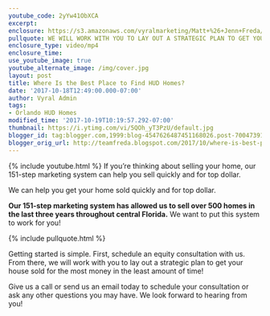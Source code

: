 ```yaml
---
youtube_code: 2yYw41ObXCA
excerpt:
enclosure: https://s3.amazonaws.com/vyralmarketing/Matt+%26+Jenn+Freda/Video/2017/September/Orlando+Real+Estate+Agent-+Put+Our+Home-Selling+Success+to+Work+for+You.mp4
pullquote: WE WILL WORK WITH YOU TO LAY OUT A STRATEGIC PLAN TO GET YOUR HOUSE SOLD.
enclosure_type: video/mp4
enclosure_time:
use_youtube_image: true
youtube_alternate_image: /img/cover.jpg
layout: post
title: Where Is the Best Place to Find HUD Homes?
date: '2017-10-18T12:49:00.000-07:00'
author: Vyral Admin
tags:
- Orlando HUD Homes
modified_time: '2017-10-19T10:19:57.292-07:00'
thumbnail: https://i.ytimg.com/vi/5QOh_yT3PzU/default.jpg
blogger_id: tag:blogger.com,1999:blog-4547626487451168026.post-7004739144076267445
blogger_orig_url: http://teamfreda.blogspot.com/2017/10/where-is-best-place-to-find-hud-homes.html
---
```

{% include youtube.html %}
If you’re thinking about selling your home, our 151-step marketing system can help you sell quickly and for top dollar.

We can help you get your home sold quickly and for top dollar.

**Our 151-step marketing system has allowed us to sell over 500 homes in the last three years throughout central Florida.** We want to put this system to work for you!

{% include pullquote.html %}

Getting started is simple. First, schedule an equity consultation with us. From there, we will work with you to lay out a strategic plan to get your house sold for the most money in the least amount of time!

Give us a call or send us an email today to schedule your consultation or ask any other questions you may have. We look forward to hearing from you!
